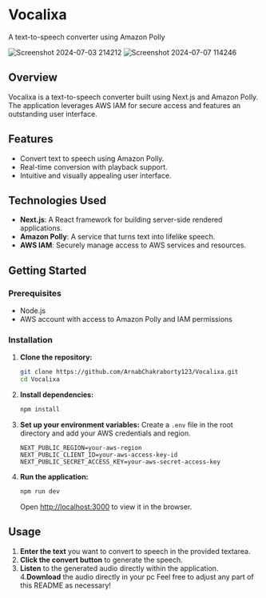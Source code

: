 
# Vocalixa
A text-to-speech converter using Amazon Polly

![Screenshot 2024-07-03 214212](https://github.com/ArnabChakraborty123/Vocalixa/assets/98545064/f64789b1-cbda-4b55-b233-b79c1e2f3381)
![Screenshot 2024-07-07 114246](https://github.com/ArnabChakraborty123/Vocalixa/assets/98545064/3b470943-8b28-4ed5-82ae-b338e6d4c899)

## Overview
Vocalixa is a text-to-speech converter built using Next.js and Amazon Polly. The application leverages AWS IAM for secure access and features an outstanding user interface.

## Features
- Convert text to speech using Amazon Polly.
- Real-time conversion with playback support.
- Intuitive and visually appealing user interface.

## Technologies Used
- **Next.js**: A React framework for building server-side rendered applications.
- **Amazon Polly**: A service that turns text into lifelike speech.
- **AWS IAM**: Securely manage access to AWS services and resources.

## Getting Started

### Prerequisites
- Node.js
- AWS account with access to Amazon Polly and IAM permissions

### Installation

1. **Clone the repository:**
   ```bash
   git clone https://github.com/ArnabChakraborty123/Vocalixa.git
   cd Vocalixa
   ```

2. **Install dependencies:**
   ```bash
   npm install
   ```

3. **Set up your environment variables:**
   Create a `.env` file in the root directory and add your AWS credentials and region.
   ```
   NEXT_PUBLIC_REGION=your-aws-region
   NEXT_PUBLIC_CLIENT_ID=your-aws-access-key-id
   NEXT_PUBLIC_SECRET_ACCESS_KEY=your-aws-secret-access-key
   ```

4. **Run the application:**
   ```bash
   npm run dev
   ```

   Open [http://localhost:3000](http://localhost:3000) to view it in the browser.

## Usage

1. **Enter the text** you want to convert to speech in the provided textarea.
2. **Click the convert button** to generate the speech.
3. **Listen** to the generated audio directly within the application.
4.**Download** the audio directly in your pc
Feel free to adjust any part of this README as necessary!